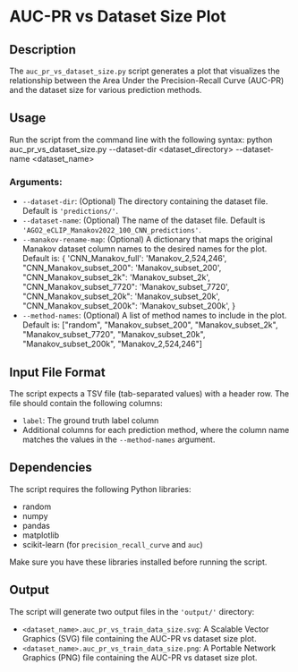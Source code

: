 # AUC-PR vs Dataset Size Plot

## Description
The `auc_pr_vs_dataset_size.py` script generates a plot that visualizes the relationship between the Area Under the Precision-Recall Curve (AUC-PR) and the dataset size for various prediction methods.

## Usage
Run the script from the command line with the following syntax:
python auc_pr_vs_dataset_size.py --dataset-dir <dataset_directory> --dataset-name <dataset_name>

### Arguments:
- `--dataset-dir`: (Optional) The directory containing the dataset file. Default is `'predictions/'`.
- `--dataset-name`: (Optional) The name of the dataset file. Default is `'AGO2_eCLIP_Manakov2022_100_CNN_predictions'`.
- `--manakov-rename-map`: (Optional) A dictionary that maps the original Manakov dataset column names to the desired names for the plot. Default is: {
'CNN_Manakov_full': 'Manakov_2,524,246',
"CNN_Manakov_subset_200": 'Manakov_subset_200',
"CNN_Manakov_subset_2k": 'Manakov_subset_2k',
"CNN_Manakov_subset_7720": 'Manakov_subset_7720',
"CNN_Manakov_subset_20k": 'Manakov_subset_20k',
"CNN_Manakov_subset_200k": 'Manakov_subset_200k',
}
- `--method-names`: (Optional) A list of method names to include in the plot. Default is: ["random", "Manakov_subset_200", "Manakov_subset_2k", "Manakov_subset_7720",
"Manakov_subset_20k", "Manakov_subset_200k", "Manakov_2,524,246"]

## Input File Format
The script expects a TSV file (tab-separated values) with a header row. The file should contain the following columns:
- `label`: The ground truth label column
- Additional columns for each prediction method, where the column name matches the values in the `--method-names` argument.

## Dependencies
The script requires the following Python libraries:
- random
- numpy
- pandas
- matplotlib
- scikit-learn (for `precision_recall_curve` and `auc`)

Make sure you have these libraries installed before running the script.

## Output
The script will generate two output files in the `'output/'` directory:
- `<dataset_name>.auc_pr_vs_train_data_size.svg`: A Scalable Vector Graphics (SVG) file containing the AUC-PR vs dataset size plot.
- `<dataset_name>.auc_pr_vs_train_data_size.png`: A Portable Network Graphics (PNG) file containing the AUC-PR vs dataset size plot.